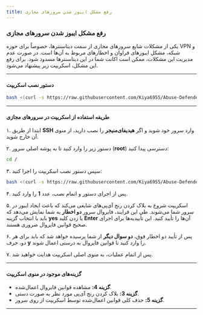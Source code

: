 ```yaml
---
title: رفع مشکل ایبوز شدن سرورهای مجازی
---
```


### رفع مشکل ایبوز شدن سرورهای مجازی

یکی از مشکلات شایع سرورهای مجازی از سمت دیتاسنترها، خصوصاً برای حوزه VPN و شبکه، مشکل ایبوز‌های فراوان و اخطارهای مربوط به آن‌ها است. در صورت عدم مدیریت این مشکلات، ممکن است اکانت شما در این دیتاسنترها مسدود شود. برای رفع این مشکل، اسکریپت زیر پیشنهاد می‌شود.

---

#### **دستور نصب اسکریپت**

<div dir="ltr">

```bash
bash <(curl -s https://raw.githubusercontent.com/Kiya6955/Abuse-Defender/main/abuse-defender.sh)
```

</div>

---

#### **طریقه استفاده از اسکریپت در سرورهای مجازی**

۱. ابتدا از طریق **SSH** وارد سرور خود شوید و اگر **هیدیفای‌منیجر** را نصب دارید، از منوی آن خارج شوید.

۲. دستور زیر را وارد کنید تا به پوشه اصلی سرور (**root**) دسترسی پیدا کنید:

<div dir="ltr">

```bash
cd /
```

</div>

۳. سپس دستور نصب اسکریپت را اجرا کنید:

<div dir="ltr">

```bash
bash <(curl -s https://raw.githubusercontent.com/Kiya6955/Abuse-Defender/main/abuse-defender.sh)
```

</div>

۴. پس از اجرای دستور و اتمام نصب، عدد **1** را وارد کنید.

۵. اسکریپت شروع به بلاک کردن رنج آی‌پی‌های شایعی می‌کند که باعث ایجاد ایبوز در سرور شما می‌شوند. طی این فرایند، فایروال سرور **دو اخطار** به شما نمایش می‌دهد که باید با انتخاب گزینه **yes** یا زدن کلید **Enter** آن‌ها را تأیید کنید. این تأییدیه‌ها برای اجرای صحیح قوانین فایروال ضروری هستند.

۶. پس از تأیید دو اخطار فوق، **دو سوال دیگر** از شما پرسیده خواهد شد که باید برای هر دو، حرف **y** را وارد کنید تا قوانین فایروال به درستی اعمال شوند.

۷. پس از اتمام عملیات، به منوی اصلی اسکریپت هدایت خواهید شد.

---

#### **گزینه‌های موجود در منوی اسکریپت**

- **گزینه 4:** مشاهده قوانین فایروال اعمال‌شده.
- **گزینه 3:** بلاک کردن رنج آی‌پی مورد نظر به صورت دستی.
- **گزینه 5:** حذف کلی قوانین اعمال‌شده توسط اسکریپت از روی سرور.

---

